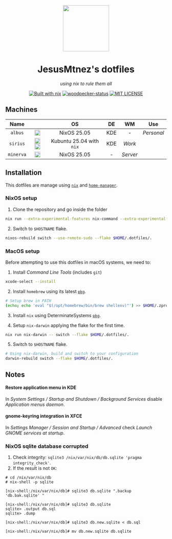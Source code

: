 <div align="center">

<img src="https://raw.githubusercontent.com/NixOS/nixos-artwork/master/logo/nix-snowflake-colours.svg" width="144px">

# JesusMtnez's dotfiles

_using nix to rule them all_

[![Built with nix][NIX-badge]][NIX-link]
[![woodpecker-status][STATUS-badge]][STATUS-link]
[![MIT LICENSE][LICENSE-badge]][LICENSE-link]

</div>

  [STATUS-badge]: https://ci.codeberg.org/api/badges/13009/status.svg
  [STATUS-link]: https://ci.codeberg.org/repos/13009
  [NIX-badge]: https://img.shields.io/badge/nix-blue.svg?logo=nixos&labelColor=73C3D5
  [NIX-link]: https://builtwithnix.org
  [LICENSE-badge]: https://img.shields.io/badge/license-MIT-green.svg
  [LICENSE-link]: /LICENSE

## Machines

| Name |      | OS  | DE  | WM  | Use |
| :-:  | :-:  | :-: | :-: | :-: | :-: |
| `albus` | <img width="18" src="https://cdn.simpleicons.org/nixos" /> | NixOS 25.05 | KDE |  - | _Personal_ |
| `sirius` |<img width="18" src="https://cdn.simpleicons.org/kubuntu" /> <img width="18" src="https://cdn.simpleicons.org/nixos" /> | Kubuntu 25.04 with `nix`| KDE | _Work_ |
| `minerva` | <img width="18" src="https://cdn.simpleicons.org/nixos" /> | NixOS 25.05 | - | _Server_ |

## Installation

This dotfiles are manage using [`nix`](https://nixos.wiki/wiki/Nix) and [`home-manager`](https://github.com/rycee/home-manager).

### NixOS setup

1. Clone the repository and go inside the folder

```sh
nix run --extra-experimental-features nix-command --extra-experimental-features flakes github:nixos/nixpkgs#git -- clone https://codeberg.com/JesusMtnez/dotfiles $HOME/.dotfiles
```

2. Switch to `$HOSTNAME` flake.

```sh
nixos-rebuild switch --use-remote-sudo --flake $HOME/.dotfiles/.
```

### MacOS setup

Before attempting to use this dotfiles in macOS systems, we need to:

1. Install _Command Line Tools_ (includes `git`)
```sh
xcode-select --install
```

2. Install `homebrew` using its latest [`pkg`][brew-pkg].

```sh
# Setup brew in PATH
(echo; echo 'eval "$(/opt/homebrew/bin/brew shellenv)"') >> $HOME/.zprofile
```

3. Install `nix` using DeterminateSystems [`pkg`][nix-pkg].

  [brew-pkg]: https://github.com/Homebrew/brew/releases
  [nix-pkg]: https://install.determinate.systems/nix-installer-pkg/stable/Universal

4. Setup `nix-darwin` applying the flake for the first time.

```sh
nix run nix-darwin -- switch --flake $HOME/.dotfiles/.
```

5. Switch to `$HOSTNAME` flake.

```sh
# Using nix-darwin, build and switch to your configuration
darwin-rebuild switch --flake $HOME/.dotfiles/.
```

## Notes

#### Restore application menu in KDE

In _System Settings / Startup and Shutdown / Background Services_ disable _Application menus daemon_.

#### gnome-keyring integration in XFCE

In _Settings Manager / Session and Startup / Advanced_ check _Launch GNOME services at startup_.

### NixOS sqlite database corrupted

1. Check integrity: `sqlite3 /nix/var/nix/db/db.sqlite 'pragma integrity_check'`.
2. If the result is not `OK`:

```
# cd /nix/var/nix/db
# nix-shell -p sqlite

[nix-shell:/nix/var/nix/db]# sqlite3 db.sqlite ".backup 'db.bak.sqlite' "

[nix-shell:/nix/var/nix/db]# sqlite3 db.sqlite
sqlite> .output db.sql
sqlite> .dump

[nix-shell:/nix/var/nix/db]# sqlite3 db.new.sqlite < db.sql

[nix-shell:/nix/var/nix/db]# mv db.new.sqlite db.sqlite
```

